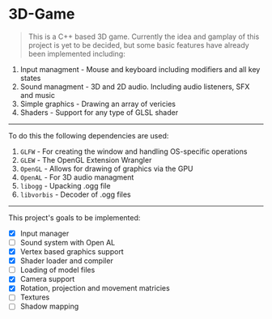 # 3D-Game
> This is a C++ based 3D game. Currently the idea and gamplay of this project is yet to be decided, but some basic features have already been implemented including:

1. Input managment - Mouse and keyboard including modifiers and all key states
2. Sound managment - 3D and 2D audio. Including audio listeners, SFX and music
3. Simple graphics - Drawing an array of vericies
4. Shaders - Support for any type of GLSL shader

---

To do this the following dependencies are used:

1. `GLFW` - For creating the window and handling OS-specific operations
2. `GLEW` - The OpenGL Extension Wrangler
3. `OpenGL` - Allows for drawing of graphics via the GPU
4. `OpenAL` - For 3D audio managment
5. `libogg` - Upacking .ogg file
6. `libvorbis` - Decoder of .ogg files

---

This project's goals to be implemented:

- [x] Input manager
- [ ] Sound system with Open AL
- [x] Vertex based graphics support
- [x] Shader loader and compiler
- [ ] Loading of model files
- [x] Camera support
- [x] Rotation, projection and movement matricies
- [ ] Textures
- [ ] Shadow mapping
